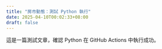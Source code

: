 ```yaml
---
title: "房市動態：測試 Python 執行"
date: 2025-04-10T00:02:33+08:00
draft: false
---
```

這是一篇測試文章，確認 Python 在 GitHub Actions 中執行成功。
